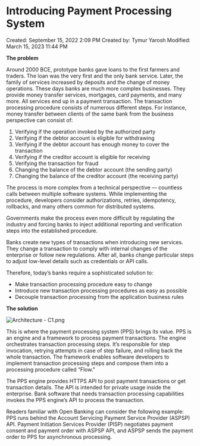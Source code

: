 # Introducing Payment Processing System

Created: September 15, 2022 2:09 PM
Created by: Tymur Yarosh
Modified: March 15, 2023 11:44 PM

**The problem**

Around 2000 BCE, prototype banks gave loans to the first farmers and traders. The loan was the very first and the only bank service. Later, the family of services increased by deposits and the change of money operations. These days banks are much more complex businesses. They provide money transfer services, mortgages, card payments, and many more. All services end up in a payment transaction. The transaction processing procedure consists of numerous different steps. For instance, money transfer between clients of the same bank from the business perspective can consist of:

1. Verifying if the operation invoked by the authorized party
2. Verifying if the debtor account is eligible for withdrawing
3. Verifying if the debtor account has enough money to cover the transaction
4. Verifying if the creditor account is eligible for receiving
5. Verifying the transaction for fraud
6. Changing the balance of the debtor account (the sending party)
7. Changing the balance of the creditor account (the receiving party)

The process is more complex from a technical perspective — countless calls between multiple software systems. While implementing the procedure, developers consider authorizations, retries, idempotency, rollbacks, and many others common for distributed systems.

Governments make the process even more difficult by regulating the industry and forcing banks to inject additional reporting and verification steps into the established procedure.

Banks create new types of transactions when introducing new services. They change a transaction to comply with internal changes of the enterprise or follow new regulations. After all, banks change particular steps to adjust low-level details such as credentials or API calls.

Therefore, today’s banks require a sophisticated solution to:

- Make transaction processing procedure easy to change
- Introduce new transaction processing procedures as easy as possible
- Decouple transaction processing from the application business rules

**The solution**

![Architecture - C1.png](Introducing%20Payment%20Processing%20System%20769f17b409b64c9db1c77663d10c8a67/Architecture_-_C1.png)

This is where the payment processing system (PPS) brings its value. PPS is an engine and a framework to process payment transactions. The engine orchestrates transaction processing steps. It’s responsible for step invocation, retrying attempts in case of step failure, and rolling back the whole transaction. The framework enables software developers to implement transaction processing steps and compose them into a processing procedure called “Flow.”

The PPS engine provides HTTPS API to post payment transactions or get transaction details. The API is intended for private usage inside the enterprise. Bank software that needs transaction processing capabilities invokes the PPS engine’s API to process the transaction.

Readers familiar with Open Banking can consider the following example: PPS runs behind the Account Servicing Payment Service Provider (ASPSP) API. Payment Initiation Services Provider (PISP) negotiates payment consent and payment order with ASPSP API, and ASPSP sends the payment order to PPS for asynchronous processing.
